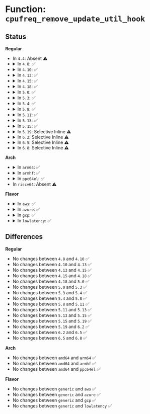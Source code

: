 # Function: <code>cpufreq_remove_update_util_hook</code>

## Status
<b>Regular</b>
<ul>
<li>
In <code>4.4</code>: Absent ⚠️
</li>
<li>
<details>
<summary>In <code>4.8</code>: ✅</summary>

```c
void cpufreq_remove_update_util_hook(int cpu);
```

**Collision:** Unique Global

**Inline:** No

**Transformation:** False

**Instances:**

```
In kernel/sched/cpufreq.c (ffffffff810ce310)
Location: kernel/sched/cpufreq.c:59
Inline: False
Direct callers:
  - drivers/cpufreq/cpufreq_governor.c:cpufreq_dbs_governor_stop
  - drivers/cpufreq/intel_pstate.c:intel_pstate_clear_update_util_hook
```
**Symbols:**

```
ffffffff810ce310-ffffffff810ce334: cpufreq_remove_update_util_hook (STB_GLOBAL)
```
</details>
</li>
<li>
<details>
<summary>In <code>4.10</code>: ✅</summary>

```c
void cpufreq_remove_update_util_hook(int cpu);
```

**Collision:** Unique Global

**Inline:** No

**Transformation:** False

**Instances:**

```
In kernel/sched/cpufreq.c (ffffffff810d4330)
Location: kernel/sched/cpufreq.c:59
Inline: False
Direct callers:
  - kernel/sched/cpufreq_schedutil.c:sugov_stop
  - drivers/cpufreq/cpufreq_governor.c:cpufreq_dbs_governor_stop
  - drivers/cpufreq/intel_pstate.c:intel_pstate_clear_update_util_hook
```
**Symbols:**

```
ffffffff810d4330-ffffffff810d4354: cpufreq_remove_update_util_hook (STB_GLOBAL)
```
</details>
</li>
<li>
<details>
<summary>In <code>4.13</code>: ✅</summary>

```c
void cpufreq_remove_update_util_hook(int cpu);
```

**Collision:** Unique Global

**Inline:** No

**Transformation:** False

**Instances:**

```
In kernel/sched/cpufreq.c (ffffffff810d34c0)
Location: kernel/sched/cpufreq.c:59
Inline: False
Direct callers:
  - kernel/sched/cpufreq_schedutil.c:sugov_stop
  - drivers/cpufreq/cpufreq_governor.c:cpufreq_dbs_governor_stop
  - drivers/cpufreq/intel_pstate.c:intel_pstate_clear_update_util_hook
```
**Symbols:**

```
ffffffff810d34c0-ffffffff810d34e4: cpufreq_remove_update_util_hook (STB_GLOBAL)
```
</details>
</li>
<li>
<details>
<summary>In <code>4.15</code>: ✅</summary>

```c
void cpufreq_remove_update_util_hook(int cpu);
```

**Collision:** Unique Global

**Inline:** No

**Transformation:** False

**Instances:**

```
In kernel/sched/cpufreq.c (ffffffff810db090)
Location: kernel/sched/cpufreq.c:59
Inline: False
Direct callers:
  - kernel/sched/cpufreq_schedutil.c:sugov_stop
  - drivers/cpufreq/cpufreq_governor.c:cpufreq_dbs_governor_stop
  - drivers/cpufreq/intel_pstate.c:intel_pstate_clear_update_util_hook
```
**Symbols:**

```
ffffffff810db090-ffffffff810db0b4: cpufreq_remove_update_util_hook (STB_GLOBAL)
```
</details>
</li>
<li>
<details>
<summary>In <code>4.18</code>: ✅</summary>

```c
void cpufreq_remove_update_util_hook(int cpu);
```

**Collision:** Unique Global

**Inline:** No

**Transformation:** False

**Instances:**

```
In kernel/sched/cpufreq.c (ffffffff810e3250)
Location: kernel/sched/cpufreq.c:58
Inline: False
Direct callers:
  - kernel/sched/cpufreq_schedutil.c:sugov_stop
  - drivers/cpufreq/cpufreq_governor.c:cpufreq_dbs_governor_stop
  - drivers/cpufreq/intel_pstate.c:intel_pstate_clear_update_util_hook
```
**Symbols:**

```
ffffffff810e3250-ffffffff810e3274: cpufreq_remove_update_util_hook (STB_GLOBAL)
```
</details>
</li>
<li>
<details>
<summary>In <code>5.0</code>: ✅</summary>

```c
void cpufreq_remove_update_util_hook(int cpu);
```

**Collision:** Unique Global

**Inline:** No

**Transformation:** False

**Instances:**

```
In kernel/sched/cpufreq.c (ffffffff810ed980)
Location: kernel/sched/cpufreq.c:55
Inline: False
Direct callers:
  - kernel/sched/cpufreq_schedutil.c:sugov_stop
  - drivers/cpufreq/cpufreq_governor.c:cpufreq_dbs_governor_stop
  - drivers/cpufreq/intel_pstate.c:intel_pstate_clear_update_util_hook
```
**Symbols:**

```
ffffffff810ed980-ffffffff810ed9a4: cpufreq_remove_update_util_hook (STB_GLOBAL)
```
</details>
</li>
<li>
<details>
<summary>In <code>5.3</code>: ✅</summary>

```c
void cpufreq_remove_update_util_hook(int cpu);
```

**Collision:** Unique Global

**Inline:** No

**Transformation:** False

**Instances:**

```
In kernel/sched/cpufreq.c (ffffffff810f46b0)
Location: kernel/sched/cpufreq.c:55
Inline: False
Direct callers:
  - kernel/sched/cpufreq_schedutil.c:sugov_stop
  - drivers/cpufreq/cpufreq_governor.c:cpufreq_dbs_governor_stop
  - drivers/cpufreq/intel_pstate.c:intel_pstate_clear_update_util_hook
```
**Symbols:**

```
ffffffff810f46b0-ffffffff810f46d4: cpufreq_remove_update_util_hook (STB_GLOBAL)
```
</details>
</li>
<li>
<details>
<summary>In <code>5.4</code>: ✅</summary>

```c
void cpufreq_remove_update_util_hook(int cpu);
```

**Collision:** Unique Global

**Inline:** No

**Transformation:** False

**Instances:**

```
In kernel/sched/cpufreq.c (ffffffff81100340)
Location: kernel/sched/cpufreq.c:57
Inline: False
Direct callers:
  - kernel/sched/cpufreq_schedutil.c:sugov_stop
  - drivers/cpufreq/cpufreq_governor.c:cpufreq_dbs_governor_stop
  - drivers/cpufreq/intel_pstate.c:intel_pstate_clear_update_util_hook
```
**Symbols:**

```
ffffffff81100340-ffffffff81100364: cpufreq_remove_update_util_hook (STB_GLOBAL)
```
</details>
</li>
<li>
<details>
<summary>In <code>5.8</code>: ✅</summary>

```c
void cpufreq_remove_update_util_hook(int cpu);
```

**Collision:** Unique Global

**Inline:** No

**Transformation:** False

**Instances:**

```
In kernel/sched/cpufreq.c (ffffffff8110a9e0)
Location: kernel/sched/cpufreq.c:57
Inline: False
Direct callers:
  - kernel/sched/cpufreq_schedutil.c:sugov_stop
  - drivers/cpufreq/cpufreq_governor.c:cpufreq_dbs_governor_stop
  - drivers/cpufreq/intel_pstate.c:intel_pstate_driver_cleanup
  - drivers/cpufreq/intel_pstate.c:intel_pstate_stop_cpu
  - drivers/cpufreq/intel_pstate.c:intel_pstate_set_policy
  - drivers/cpufreq/intel_pstate.c:intel_pstate_set_policy
```
**Symbols:**

```
ffffffff8110a9e0-ffffffff8110aa04: cpufreq_remove_update_util_hook (STB_GLOBAL)
```
</details>
</li>
<li>
<details>
<summary>In <code>5.11</code>: ✅</summary>

```c
void cpufreq_remove_update_util_hook(int cpu);
```

**Collision:** Unique Global

**Inline:** No

**Transformation:** False

**Instances:**

```
In kernel/sched/cpufreq.c (ffffffff811078f0)
Location: kernel/sched/cpufreq.c:57
Inline: False
Direct callers:
  - kernel/sched/cpufreq_schedutil.c:sugov_stop
  - drivers/cpufreq/cpufreq_governor.c:cpufreq_dbs_governor_stop
  - drivers/cpufreq/intel_pstate.c:intel_pstate_driver_cleanup
  - drivers/cpufreq/intel_pstate.c:intel_pstate_stop_cpu
  - drivers/cpufreq/intel_pstate.c:intel_pstate_set_policy
  - drivers/cpufreq/intel_pstate.c:intel_pstate_set_policy
```
**Symbols:**

```
ffffffff811078f0-ffffffff81107914: cpufreq_remove_update_util_hook (STB_GLOBAL)
```
</details>
</li>
<li>
<details>
<summary>In <code>5.13</code>: ✅</summary>

```c
void cpufreq_remove_update_util_hook(int cpu);
```

**Collision:** Unique Global

**Inline:** No

**Transformation:** False

**Instances:**

```
In kernel/sched/cpufreq.c (ffffffff811099c0)
Location: kernel/sched/cpufreq.c:57
Inline: False
Direct callers:
  - kernel/sched/cpufreq_schedutil.c:sugov_stop
  - drivers/cpufreq/cpufreq_governor.c:cpufreq_dbs_governor_stop
  - drivers/cpufreq/intel_pstate.c:intel_pstate_driver_cleanup
  - drivers/cpufreq/intel_pstate.c:intel_pstate_stop_cpu
  - drivers/cpufreq/intel_pstate.c:intel_pstate_set_policy
  - drivers/cpufreq/intel_pstate.c:intel_pstate_set_policy
```
**Symbols:**

```
ffffffff811099c0-ffffffff811099e4: cpufreq_remove_update_util_hook (STB_GLOBAL)
```
</details>
</li>
<li>
<details>
<summary>In <code>5.15</code>: ✅</summary>

```c
void cpufreq_remove_update_util_hook(int cpu);
```

**Collision:** Unique Global

**Inline:** No

**Transformation:** False

**Instances:**

```
In kernel/sched/cpufreq.c (ffffffff81127e60)
Location: kernel/sched/cpufreq.c:57
Inline: False
Direct callers:
  - kernel/sched/cpufreq_schedutil.c:sugov_stop
  - drivers/cpufreq/cpufreq_governor.c:cpufreq_dbs_governor_stop
  - drivers/cpufreq/intel_pstate.c:intel_pstate_driver_cleanup
  - drivers/cpufreq/intel_pstate.c:intel_pstate_cpu_offline
  - drivers/cpufreq/intel_pstate.c:intel_pstate_set_policy
  - drivers/cpufreq/intel_pstate.c:intel_pstate_set_policy
```
**Symbols:**

```
ffffffff81127e60-ffffffff81127ea4: cpufreq_remove_update_util_hook (STB_GLOBAL)
```
</details>
</li>
<li>
<details>
<summary>In <code>5.19</code>: Selective Inline ⚠️</summary>

```c
void cpufreq_remove_update_util_hook(int cpu);
```

**Collision:** Unique Global

**Inline:** Selective

**Transformation:** False

**Instances:**

```
In kernel/sched/build_utility.c (ffffffff8113e072)
Location: kernel/sched/cpufreq.c:54
Inline: True
Inline callers:
  - kernel/sched/build_utility.c:sugov_stop
Direct callers:
  - drivers/cpufreq/cpufreq_governor.c:cpufreq_dbs_governor_stop
  - drivers/cpufreq/intel_pstate.c:intel_pstate_driver_cleanup
  - drivers/cpufreq/intel_pstate.c:intel_pstate_cpu_offline
  - drivers/cpufreq/intel_pstate.c:intel_pstate_set_policy
  - drivers/cpufreq/intel_pstate.c:intel_pstate_set_policy
```
**Symbols:**

```
ffffffff8113b6a0-ffffffff8113b6ec: cpufreq_remove_update_util_hook (STB_GLOBAL)
```
</details>
</li>
<li>
<details>
<summary>In <code>6.2</code>: Selective Inline ⚠️</summary>

```c
void cpufreq_remove_update_util_hook(int cpu);
```

**Collision:** Unique Global

**Inline:** Selective

**Transformation:** False

**Instances:**

```
In kernel/sched/build_utility.c (ffffffff8116cd2f)
Location: kernel/sched/cpufreq.c:54
Inline: True
Inline callers:
  - kernel/sched/build_utility.c:sugov_stop
Direct callers:
  - drivers/cpufreq/cpufreq_governor.c:cpufreq_dbs_governor_stop
  - drivers/cpufreq/intel_pstate.c:intel_pstate_driver_cleanup
  - drivers/cpufreq/intel_pstate.c:intel_pstate_cpu_offline
  - drivers/cpufreq/intel_pstate.c:intel_pstate_set_policy
  - drivers/cpufreq/intel_pstate.c:intel_pstate_set_policy
```
**Symbols:**

```
ffffffff81166070-ffffffff811660bc: cpufreq_remove_update_util_hook (STB_GLOBAL)
```
</details>
</li>
<li>
<details>
<summary>In <code>6.5</code>: Selective Inline ⚠️</summary>

```c
void cpufreq_remove_update_util_hook(int cpu);
```

**Collision:** Unique Global

**Inline:** Selective

**Transformation:** False

**Instances:**

```
In kernel/sched/build_utility.c (ffffffff8117d18f)
Location: kernel/sched/cpufreq.c:54
Inline: True
Inline callers:
  - kernel/sched/build_utility.c:sugov_stop
Direct callers:
  - drivers/cpufreq/cpufreq_governor.c:cpufreq_dbs_governor_stop
  - drivers/cpufreq/intel_pstate.c:intel_pstate_driver_cleanup
  - drivers/cpufreq/intel_pstate.c:intel_pstate_cpu_offline
  - drivers/cpufreq/intel_pstate.c:intel_pstate_set_policy
  - drivers/cpufreq/intel_pstate.c:intel_pstate_set_policy
```
**Symbols:**

```
ffffffff811764e0-ffffffff8117652c: cpufreq_remove_update_util_hook (STB_GLOBAL)
```
</details>
</li>
<li>
<details>
<summary>In <code>6.8</code>: Selective Inline ⚠️</summary>

```c
void cpufreq_remove_update_util_hook(int cpu);
```

**Collision:** Unique Global

**Inline:** Selective

**Transformation:** False

**Instances:**

```
In kernel/sched/build_utility.c (ffffffff8118af8f)
Location: kernel/sched/cpufreq.c:54
Inline: True
Inline callers:
  - kernel/sched/build_utility.c:sugov_stop
Direct callers:
  - drivers/cpufreq/cpufreq_governor.c:cpufreq_dbs_governor_stop
  - drivers/cpufreq/intel_pstate.c:intel_pstate_driver_cleanup
  - drivers/cpufreq/intel_pstate.c:intel_pstate_cpu_offline
  - drivers/cpufreq/intel_pstate.c:intel_pstate_set_policy
  - drivers/cpufreq/intel_pstate.c:intel_pstate_set_policy
```
**Symbols:**

```
ffffffff81184760-ffffffff811847ac: cpufreq_remove_update_util_hook (STB_GLOBAL)
```
</details>
</li>
</ul>
<b>Arch</b>
<ul>
<li>
<details>
<summary>In <code>arm64</code>: ✅</summary>

```c
void cpufreq_remove_update_util_hook(int cpu);
```

**Collision:** Unique Global

**Inline:** No

**Transformation:** False

**Instances:**

```
In kernel/sched/cpufreq.c (ffff8000101649d0)
Location: kernel/sched/cpufreq.c:57
Inline: False
Direct callers:
  - kernel/sched/cpufreq_schedutil.c:sugov_stop
  - drivers/cpufreq/cpufreq_governor.c:cpufreq_dbs_governor_stop
```
**Symbols:**

```
ffff8000101649d0-ffff800010164a0c: cpufreq_remove_update_util_hook (STB_GLOBAL)
```
</details>
</li>
<li>
<details>
<summary>In <code>armhf</code>: ✅</summary>

```c
void cpufreq_remove_update_util_hook(int cpu);
```

**Collision:** Unique Global

**Inline:** No

**Transformation:** False

**Instances:**

```
In kernel/sched/cpufreq.c (c03b1010)
Location: kernel/sched/cpufreq.c:57
Inline: False
Direct callers:
  - kernel/sched/cpufreq_schedutil.c:sugov_stop
  - drivers/cpufreq/cpufreq_governor.c:cpufreq_dbs_governor_stop
```
**Symbols:**

```
c03b1010-c03b1044: cpufreq_remove_update_util_hook (STB_GLOBAL)
```
</details>
</li>
<li>
<details>
<summary>In <code>ppc64el</code>: ✅</summary>

```c
void cpufreq_remove_update_util_hook(int cpu);
```

**Collision:** Unique Global

**Inline:** No

**Transformation:** False

**Instances:**

```
In kernel/sched/cpufreq.c (c0000000001bb910)
Location: kernel/sched/cpufreq.c:57
Inline: False
Direct callers:
  - kernel/sched/cpufreq_schedutil.c:sugov_stop
  - drivers/cpufreq/cpufreq_governor.c:cpufreq_dbs_governor_stop
```
**Symbols:**

```
c0000000001bb910-c0000000001bb944: cpufreq_remove_update_util_hook (STB_GLOBAL)
```
</details>
</li>
<li>
In <code>riscv64</code>: Absent ⚠️
</li>
</ul>
<b>Flavor</b>
<ul>
<li>
<details>
<summary>In <code>aws</code>: ✅</summary>

```c
void cpufreq_remove_update_util_hook(int cpu);
```

**Collision:** Unique Global

**Inline:** No

**Transformation:** False

**Instances:**

```
In kernel/sched/cpufreq.c (ffffffff810f9650)
Location: kernel/sched/cpufreq.c:57
Inline: False
Direct callers:
  - kernel/sched/cpufreq_schedutil.c:sugov_stop
  - drivers/cpufreq/cpufreq_governor.c:cpufreq_dbs_governor_stop
  - drivers/cpufreq/intel_pstate.c:intel_pstate_clear_update_util_hook
```
**Symbols:**

```
ffffffff810f9650-ffffffff810f9674: cpufreq_remove_update_util_hook (STB_GLOBAL)
```
</details>
</li>
<li>
<details>
<summary>In <code>azure</code>: ✅</summary>

```c
void cpufreq_remove_update_util_hook(int cpu);
```

**Collision:** Unique Global

**Inline:** No

**Transformation:** False

**Instances:**

```
In kernel/sched/cpufreq.c (ffffffff810e9830)
Location: kernel/sched/cpufreq.c:57
Inline: False
Direct callers:
  - kernel/sched/cpufreq_schedutil.c:sugov_stop
  - drivers/cpufreq/cpufreq_governor.c:cpufreq_dbs_governor_stop
  - drivers/cpufreq/intel_pstate.c:intel_pstate_clear_update_util_hook
```
**Symbols:**

```
ffffffff810e9830-ffffffff810e9854: cpufreq_remove_update_util_hook (STB_GLOBAL)
```
</details>
</li>
<li>
<details>
<summary>In <code>gcp</code>: ✅</summary>

```c
void cpufreq_remove_update_util_hook(int cpu);
```

**Collision:** Unique Global

**Inline:** No

**Transformation:** False

**Instances:**

```
In kernel/sched/cpufreq.c (ffffffff810f6870)
Location: kernel/sched/cpufreq.c:57
Inline: False
Direct callers:
  - kernel/sched/cpufreq_schedutil.c:sugov_stop
  - drivers/cpufreq/cpufreq_governor.c:cpufreq_dbs_governor_stop
  - drivers/cpufreq/intel_pstate.c:intel_pstate_clear_update_util_hook
```
**Symbols:**

```
ffffffff810f6870-ffffffff810f6894: cpufreq_remove_update_util_hook (STB_GLOBAL)
```
</details>
</li>
<li>
<details>
<summary>In <code>lowlatency</code>: ✅</summary>

```c
void cpufreq_remove_update_util_hook(int cpu);
```

**Collision:** Unique Global

**Inline:** No

**Transformation:** False

**Instances:**

```
In kernel/sched/cpufreq.c (ffffffff811018d0)
Location: kernel/sched/cpufreq.c:57
Inline: False
Direct callers:
  - kernel/sched/cpufreq_schedutil.c:sugov_stop
  - drivers/cpufreq/cpufreq_governor.c:cpufreq_dbs_governor_stop
  - drivers/cpufreq/intel_pstate.c:intel_pstate_clear_update_util_hook
```
**Symbols:**

```
ffffffff811018d0-ffffffff811018f4: cpufreq_remove_update_util_hook (STB_GLOBAL)
```
</details>
</li>
</ul>

## Differences
<b>Regular</b>
<ul>
<li>
No changes between <code>4.8</code> and <code>4.10</code> ✅
</li>
<li>
No changes between <code>4.10</code> and <code>4.13</code> ✅
</li>
<li>
No changes between <code>4.13</code> and <code>4.15</code> ✅
</li>
<li>
No changes between <code>4.15</code> and <code>4.18</code> ✅
</li>
<li>
No changes between <code>4.18</code> and <code>5.0</code> ✅
</li>
<li>
No changes between <code>5.0</code> and <code>5.3</code> ✅
</li>
<li>
No changes between <code>5.3</code> and <code>5.4</code> ✅
</li>
<li>
No changes between <code>5.4</code> and <code>5.8</code> ✅
</li>
<li>
No changes between <code>5.8</code> and <code>5.11</code> ✅
</li>
<li>
No changes between <code>5.11</code> and <code>5.13</code> ✅
</li>
<li>
No changes between <code>5.13</code> and <code>5.15</code> ✅
</li>
<li>
No changes between <code>5.15</code> and <code>5.19</code> ✅
</li>
<li>
No changes between <code>5.19</code> and <code>6.2</code> ✅
</li>
<li>
No changes between <code>6.2</code> and <code>6.5</code> ✅
</li>
<li>
No changes between <code>6.5</code> and <code>6.8</code> ✅
</li>
</ul>
<b>Arch</b>
<ul>
<li>
No changes between <code>amd64</code> and <code>arm64</code> ✅
</li>
<li>
No changes between <code>amd64</code> and <code>armhf</code> ✅
</li>
<li>
No changes between <code>amd64</code> and <code>ppc64el</code> ✅
</li>
</ul>
<b>Flavor</b>
<ul>
<li>
No changes between <code>generic</code> and <code>aws</code> ✅
</li>
<li>
No changes between <code>generic</code> and <code>azure</code> ✅
</li>
<li>
No changes between <code>generic</code> and <code>gcp</code> ✅
</li>
<li>
No changes between <code>generic</code> and <code>lowlatency</code> ✅
</li>
</ul>
